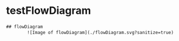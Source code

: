 # testFlowDiagram
    ## flowDiagram
            ![Image of flowDiagram](./flowDiagram.svg?sanitize=true)
    